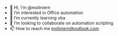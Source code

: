 - 👋 Hi, I’m @moliniern
- 👀 I’m interested in Office automation
- 🌱 I’m currently learning vba
- 💞️ I’m looking to collaborate on automation scripting
- 📫 How to reach me moliniern@outlook.com

<!---
moliniern/moliniern is a ✨ special ✨ repository because its `README.md` (this file) appears on your GitHub profile.
You can click the Preview link to take a look at your changes.
--->
